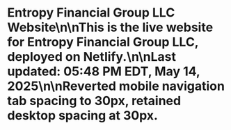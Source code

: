 # Entropy Financial Group LLC Website\n\nThis is the live website for Entropy Financial Group LLC, deployed on Netlify.\n\nLast updated: 05:48 PM EDT, May 14, 2025\n\nReverted mobile navigation tab spacing to 30px, retained desktop spacing at 30px.
